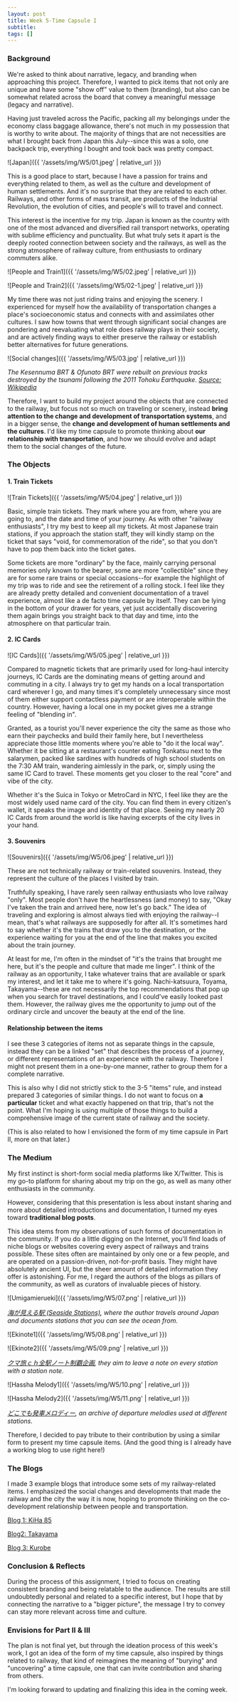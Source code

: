 ```yaml
---
layout: post
title: Week 5-Time Capsule I
subtitle: 
tags: []
---
```


### Background

We're asked to think about narrative, legacy, and branding when approaching this project. Therefore, I wanted to pick items that not only are unique and have some "show off" value to them (branding), but also can be somewhat related across the board that convey a meaningful message (legacy and narrative).

Having just traveled across the Pacific, packing all my belongings under the economy class baggage allowance, there's not much in my possession that is worthy to write about. The majority of things that are not necessities are what I brought back from Japan this July--since this was a solo, one backpack trip, everything I bought and took back was pretty compact.

![Japan]({{ '/assets/img/W5/01.jpeg' | relative_url }})

This is a good place to start, because I have a passion for trains and everything related to them, as well as the culture and development of human settlements. And it's no surprise that they are related to each other. Railways, and other forms of mass transit, are products of the Industrial Revolution, the evolution of cities, and people's will to travel and connect.

This interest is the incentive for my trip. Japan is known as the country with one of the most advanced and diversified rail transport networks, operating with sublime efficiency and punctuality. But what truly sets it apart is the deeply rooted connection between society and the railways, as well as the strong atmosphere of railway culture, from enthusiasts to ordinary commuters alike.

![People and Train1]({{ '/assets/img/W5/02.jpeg' | relative_url }})

![People and Train2]({{ '/assets/img/W5/02-1.jpeg' | relative_url }})

My time there was not just riding trains and enjoying the scenery. I experienced for myself how the availability of transportation changes a place's socioeconomic status and connects with and assimilates other cultures. I saw how towns that went through significant social changes are pondering and reevaluating what role does railway plays in their society, and are actively finding ways to either preserve the railway or establish better alternatives for future generations.

![Social changes]({{ '/assets/img/W5/03.jpg' | relative_url }})

*The Kesennuma BRT & Ofunato BRT were rebuilt on previous tracks destroyed by the tsunami following the 2011 Tohoku Earthquake. [Source: Wikipedia](https://ja.wikipedia.org/wiki/%E6%B0%97%E4%BB%99%E6%B2%BC%E7%B7%9A%E3%83%BB%E5%A4%A7%E8%88%B9%E6%B8%A1%E7%B7%9ABRT#/media/%E3%83%95%E3%82%A1%E3%82%A4%E3%83%AB:Sakari_Station_Ofunato_Line_BRT.jpg)*

Therefore, I want to build my project around the objects that are connected to the railway, but focus not so much on traveling or scenery, instead **bring attention to the change and development of transportation systems**, and in a bigger sense, the **change and development of human settlements and the cultures**. I'd like my time capsule to promote thinking about **our relationship with transportation**, and how we should evolve and adapt them to the social changes of the future.

### The Objects

#### 1. Train Tickets

![Train Tickets]({{ '/assets/img/W5/04.jpeg' | relative_url }})

Basic, simple train tickets. They mark where you are from, where you are going to, and the date and time of your journey. As with other "railway enthusiasts", I try my best to keep all my tickets. At most Japanese train stations, if you approach the station staff, they will kindly stamp on the ticket that says "void, for commemoration of the ride", so that you don't have to pop them back into the ticket gates.

Some tickets are more "ordinary" by the face, mainly carrying personal memories only known to the bearer, some are more "collectible" since they are for some rare trains or special occasions--for example the highlight of my trip was to ride and see the retirement of a rolling stock. I feel like they are already pretty detailed and convenient documentation of a travel experience, almost like a de facto time capsule by itself. They can be lying in the bottom of your drawer for years, yet just accidentally discovering them again brings you straight back to that day and time, into the atmosphere on that particular train.

#### 2. IC Cards

![IC Cards]({{ '/assets/img/W5/05.jpeg' | relative_url }})

Compared to magnetic tickets that are primarily used for long-haul intercity journeys, IC Cards are the dominating means of getting around and commuting in a city. I always try to get my hands on a local transportation card wherever I go, and many times it's completely unnecessary since most of them either support contactless payment or are interoperable within the country. However, having a local one in my pocket gives me a strange feeling of "blending in".

Granted, as a tourist you'll never experience the city the same as those who earn their paychecks and build their family here, but I nevertheless appreciate those little moments where you're able to "do it the local way". Whether it be sitting at a restaurant's counter eating Tonkatsu next to the salarymen, packed like sardines with hundreds of high school students on the 7:30 AM train, wandering aimlessly in the park, or, simply using the same IC Card to travel. These moments get you closer to the real
"core" and vibe of the city.

Whether it's the Suica in Tokyo or MetroCard in NYC, I feel like they are the most widely used name card of the city. You can find them in every citizen's wallet, it speaks the image and identity of that place. Seeing my nearly 20 IC Cards from around the world is like having excerpts of the city lives in your hand.

#### 3. Souvenirs

![Souvenirs]({{ '/assets/img/W5/06.jpeg' | relative_url }})

These are not technically railway or train-related souvenirs. Instead, they represent the culture of the places I visited by train.

Truthfully speaking, I have rarely seen railway enthusiasts who love railway "only". Most people don't have the heartlessness (and money) to say, "Okay I've taken the train and arrived here, now let's go back." The idea of traveling and exploring is almost always tied with enjoying the railway--I mean, that's what railways are supposedly for after all. It's sometimes hard to say whether it's the trains that draw you to the destination, or the experience waiting for you at the end of the line that makes you excited about the train journey.

At least for me, I'm often in the mindset of "it's the trains that brought me here, but it's the people and culture that made me linger". I think of the railway as an opportunity, I take whatever trains that are available or spark my interest, and let it take me to where it's going. Nachi-katsuura, Toyama, Takayama--these are not necessarily the top recommendations that pop up when you search for travel destinations, and I could've easily looked past them. However, the railway gives me the opportunity to jump out of the ordinary circle and uncover the beauty at the end of the line.

#### Relationship between the items

I see these 3 categories of items not as separate things in the capsule, instead they can be a linked "set" that describes the process of a journey, or different representations of an experience with the railway. Therefore I might not present them in a one-by-one manner, rather to group them for a complete narrative.

This is also why I did not strictly stick to the 3-5 "items" rule, and instead prepared 3 categories of similar things. I do not want to focus on **a particular** ticket and what exactly happened on that trip, that's not the point. What I'm hoping is using multiple of those things to build a comprehensive image of the current state of railway and the society.

(This is also related to how I envisioned the form of my time capsule in Part II, more on that later.)

### The Medium

My first instinct is short-form social media platforms like X/Twitter. This is my go-to platform for sharing about my trip on the go, as well as many other enthusiasts in the community.

However, considering that this presentation is less about instant sharing and more about detailed introductions and documentation, I turned my eyes toward **traditional blog posts**.

This idea stems from my observations of such forms of documentation in the community. If you do a little digging on the Internet, you'll find loads of niche blogs or websites covering every aspect of railways and trains possible. These sites often are maintained by only one or a few people, and are operated on a passion-driven, not-for-profit basis. They might have absolutely ancient UI, but the sheer amount of detailed information they offer is astonishing. For me, I regard the authors of the blogs as pillars of the community, as well as curators of invaluable pieces of history.

![Umigamierueki]({{ '/assets/img/W5/07.png' | relative_url }})

*[海が見える駅 (Seaside Stations)](https://seaside-station.com/region/recommended-whole-of-japan/), where the author travels around Japan and documents stations that you can see the ocean from.*

![Ekinote1]({{ '/assets/img/W5/08.png' | relative_url }})

![Ekinote2]({{ '/assets/img/W5/09.png' | relative_url }})

*[クマ旅ｃｈ全駅ノート制覇企画](http://meiressha.jpn.org/note/note.html), they aim to leave a note on every station with a station note.*

![Hassha Melody1]({{ '/assets/img/W5/10.png' | relative_url }})

![Hassha Melody2]({{ '/assets/img/W5/11.png' | relative_url }})

*[どこでも発車メロディー](https://hassyaberu.com/), an archive of departure melodies used at different stations.*

Therefore, I decided to pay tribute to their contribution by using a similar form to present my time capsule items. (And the good thing is I already have a working blog to use right here!)

### The Blogs

I made 3 example blogs that introduce some sets of my railway-related items. I emphasized the social changes and developments that made the railway and the city the way it is now, hoping to promote thinking on the co-development relationship between people and transportation.

[Blog 1: KiHa 85](https://nlin12.github.io/InPFall23/2023-10-10-Week5-Blog1/)

[Blog2: Takayama](https://nlin12.github.io/InPFall23/2023-10-10-Week5-Blog2)

[Blog 3: Kurobe](https://nlin12.github.io/InPFall23/2023-10-10-Week5-Blog3)

### Conclusion & Reflects

During the process of this assignment, I tried to focus on creating consistent branding and being relatable to the audience. The results are still undoubtedly personal and related to a specific interest, but I hope that by connecting the narrative to a "bigger picture", the message I try to convey can stay more relevant across time and culture.

### Envisions for Part II & III

The plan is not final yet, but through the ideation process of this week's work, I got an idea of the form of my time capsule, also inspired by things related to railway, that kind of reimagines the meaning of "burying" and "uncovering" a time capsule, one that can invite contribution and sharing from others.

I'm looking forward to updating and finalizing this idea in the coming week.
